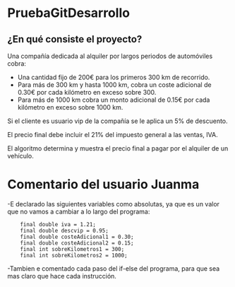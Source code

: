 # PruebaGitDesarrollo
## ¿En qué consiste el proyecto?

Una compañía dedicada al alquiler por largos periodos de automóviles cobra:
- Una cantidad fijo de 200€ para los primeros 300 km de recorrido.
- Para más de 300 km y hasta 1000 km, cobra un coste adicional de 0.30€ por cada kilómetro en exceso sobre 300.
- Para más de 1000 km cobra un monto adicional de 0.15€ por cada kilómetro en exceso sobre 1000 km.
  
Si el cliente es usuario vip de la compañía se le aplica un 5% de descuento.

El precio final debe incluir el 21% del impuesto general a las ventas, IVA. 

El algoritmo determina y muestra el precio final a pagar por el alquiler de un vehículo.

# Comentario del usuario Juanma
-E declarado las siguientes variables como absolutas, ya que es un valor que no vamos a cambiar a lo largo del programa:

        final double iva = 1.21;
		final double descvip = 0.95;
		final double costeAdicional1 = 0.30;
		final double costeAdicional2 = 0.15;
		final int sobreKilometros1 = 300;
		final int sobreKilometros2 = 1000;

-Tambien e comentado cada paso del if-else del programa, para que sea mas claro que hace cada instrucción.